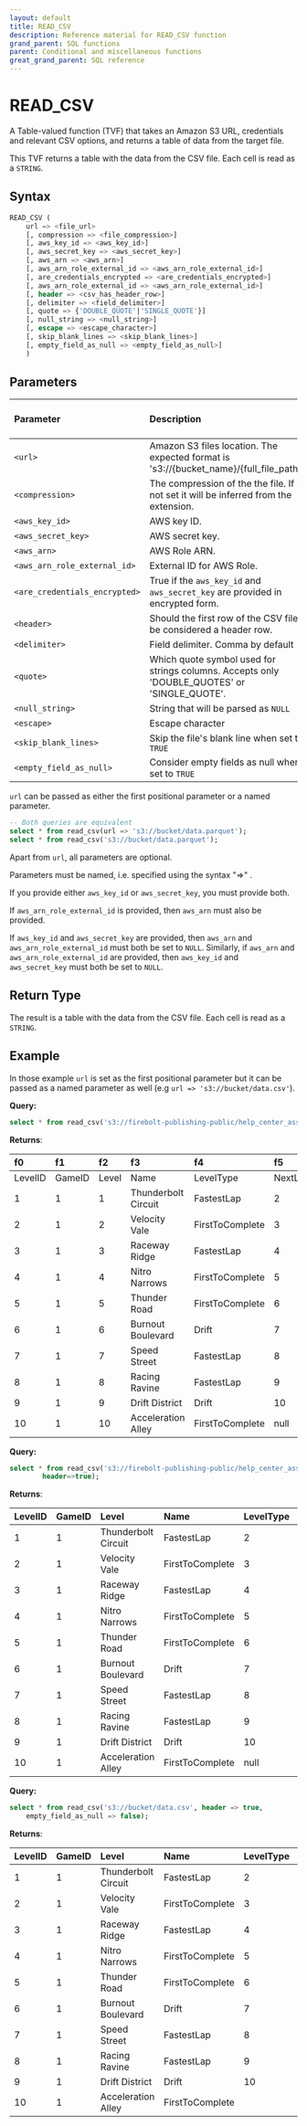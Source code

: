 ```yaml
---
layout: default
title: READ_CSV
description: Reference material for READ_CSV function
grand_parent: SQL functions
parent: Conditional and miscellaneous functions
great_grand_parent: SQL reference
---
```


# READ_CSV

A Table-valued function (TVF) that takes an Amazon S3 URL, credentials and relevant CSV options, and returns a table of data from the target file.

This TVF returns a table with the data from the CSV file. Each cell is read as a `STRING`.

## Syntax

```sql
READ_CSV ( 
    url => <file_url>
    [, compression => <file_compression>]
    [, aws_key_id => <aws_key_id>]
    [, aws_secret_key => <aws_secret_key>]
    [, aws_arn => <aws_arn>]
    [, aws_arn_role_external_id => <aws_arn_role_external_id>]
    [, are_credentials_encrypted => <are_credentials_encrypted>]
    [, aws_arn_role_external_id => <aws_arn_role_external_id>]
    [, header => <csv_has_header_row>]
    [, delimiter => <field_delimiter>]
    [, quote => {'DOUBLE_QUOTE'|'SINGLE_QUOTE'}]
    [, null_string => <null_string>]
    [, escape => <escape_character>]
    [, skip_blank_lines => <skip_blank_lines>]
    [, empty_field_as_null => <empty_field_as_null>]
    )
```

## Parameters

| Parameter                     | Description                                                                                      | Supported input types |
|:------------------------------|:-------------------------------------------------------------------------------------------------|:----------------------|
| `<url>`                       | Amazon S3 files location. The expected format is 's3://{bucket_name}/{full_file_path}'.          | `TEXT`                |
| `<compression>`               | The compression of the the file. If is not set it will be inferred from the extension.           | `TEXT`                |
| `<aws_key_id>`                | AWS key ID.                                                                                      | `TEXT`                |
| `<aws_secret_key>`            | AWS secret key.                                                                                  | `TEXT`                |
| `<aws_arn>`                   | AWS Role ARN.                                                                                    | `TEXT`                |
| `<aws_arn_role_external_id>`  | External ID for AWS Role.                                                                        | `TEXT`                |
| `<are_credentials_encrypted>` | True if the `aws_key_id` and `aws_secret_key` are provided in encrypted form.                    | `BOOL`                |
| `<header>`                    | Should the first row of the CSV file be considered a header row.                                 | `TEXT`                |
| `<delimiter>`                 | Field delimiter. Comma by default `,`                                                            | `TEXT`                |
| `<quote>`                     | Which quote symbol used for strings columns. Accepts only 'DOUBLE_QUOTES' or 'SINGLE_QUOTE'.     | `TEXT`                |
| `<null_string>`               | String that will be parsed as `NULL`                                                             | `TEXT`                |
| `<escape>`                    | Escape character                                                                                 | `TEXT`                |
| `<skip_blank_lines>`          | Skip the file's blank line when set to `TRUE`                                                    | `BOOL`                |
| `<empty_field_as_null>`       | Consider empty fields as null when set to `TRUE`                                                 | `BOOL`                |

`url` can be passed as either the first positional parameter or a named parameter.

```sql
-- Both queries are equivalent
select * from read_csv(url => 's3://bucket/data.parquet');
select * from read_csv('s3://bucket/data.parquet');
```

Apart from `url`, all parameters are optional. 

Parameters must be named, i.e. specified using the syntax "=>" .

If you provide either `aws_key_id` or `aws_secret_key`, you must provide both.

If `aws_arn_role_external_id` is provided, then `aws_arn` must also be provided.

If `aws_key_id` and `aws_secret_key` are provided, then `aws_arn` and `aws_arn_role_external_id` must both be set to `NULL`. Similarly, if `aws_arn` and `aws_arn_role_external_id` are provided, then `aws_key_id` and `aws_secret_key` must both be set to `NULL`.

## Return Type

The result is a table with the data from the CSV file. Each cell is read as a `STRING`.

## Example

In those example `url` is set as the first positional parameter but it can be passed as a named parameter as well (e.g `url => 's3://bucket/data.csv'`).

**Query:**
```sql
select * from read_csv('s3://firebolt-publishing-public/help_center_assets/firebolt_sample_dataset/levels.csv');
```
**Returns**:

| f0 | f1 | f2 | f3 | f4 | f5 | f6 | f7 | f8 | f9 |
|:----|:----|:----|:----|:----|:----|:----|:----|:----|:----|
| LevelID | GameID | Level | Name | LevelType | NextLevel | MinPointsToPass | MaxPoints | NumberOfLaps |
| 1 | 1 | 1 | Thunderbolt Circuit | FastestLap | 2 | 5 | 20 | 5 |
| 2 | 1 | 2 | Velocity Vale | FirstToComplete | 3 | 15 | 30 | 10 |
| 3 | 1 | 3 | Raceway Ridge | FastestLap | 4 | 25 | 40 | 20 |
| 4 | 1 | 4 | Nitro Narrows | FirstToComplete | 5 | 60 | 100 | 10 |
| 5 | 1 | 5 | Thunder Road | FirstToComplete | 6 | 80 | 150 | 15 |
| 6 | 1 | 6 | Burnout Boulevard | Drift | 7 | 50 | 80 | 8 |
| 7 | 1 | 7 | Speed Street | FastestLap | 8 | 40 | 70 | 7 |
| 8 | 1 | 8 | Racing Ravine | FastestLap | 9 | 60 | 100 | 20 |
| 9 | 1 | 9 | Drift District | Drift | 10 | 100 | 250 | 25 |
| 10 | 1 | 10 | Acceleration Alley | FirstToComplete | null | 200 | 500 | 50 |


**Query:**
```sql
select * from read_csv('s3://firebolt-publishing-public/help_center_assets/firebolt_sample_dataset/levels.csv', 
        header=>true);
```
**Returns**:

| LevelID | GameID | Level              | Name                | LevelType       | NextLevel | MinPointsToPass | MaxPoints | NumberOfLaps |
|:------- |:------ |:------------------ |:------------------- |:--------------- |:--------- |:--------------- |:--------- |:------------ |
| 1  | 1 | Thunderbolt Circuit | FastestLap       | 2 | 5  | 20 | 5  | 20 |
| 2  | 1 | Velocity Vale      | FirstToComplete  | 3 | 15 | 30 | 10 | 10 |
| 3  | 1 | Raceway Ridge      | FastestLap       | 4 | 25 | 40 | 20 | 20 |
| 4  | 1 | Nitro Narrows      | FirstToComplete  | 5 | 60 | 100| 10 | 10 |
| 5  | 1 | Thunder Road       | FirstToComplete  | 6 | 80 | 150| 15 | 15 |
| 6  | 1 | Burnout Boulevard  | Drift            | 7 | 50 | 80 | 8  | 8  |
| 7  | 1 | Speed Street       | FastestLap       | 8 | 40 | 70 | 7  | 7  |
| 8  | 1 | Racing Ravine      | FastestLap       | 9 | 60 | 100| 20 | 20 |
| 9  | 1 | Drift District     | Drift            | 10| 100| 250| 25 | 25 |
| 10 | 1 | Acceleration Alley | FirstToComplete  | null   | 200| 500| 50 | 50 |


**Query:**
```sql
select * from read_csv('s3://bucket/data.csv', header => true,
    empty_field_as_null => false);
```
**Returns**:

| LevelID | GameID | Level              | Name                | LevelType       | NextLevel | MinPointsToPass | MaxPoints | NumberOfLaps |
|:------- |:------ |:------------------ |:------------------- |:--------------- |:--------- |:--------------- |:--------- |:------------ |
| 1       | 1      | Thunderbolt Circuit| FastestLap          | 2               | 5         | 20              | 5         | 20           |
| 2       | 1      | Velocity Vale      | FirstToComplete     | 3               | 15        | 30              | 10        | 10           |
| 3       | 1      | Raceway Ridge      | FastestLap          | 4               | 25        | 40              | 20        | 20           |
| 4       | 1      | Nitro Narrows      | FirstToComplete     | 5               | 60        | 100             | 10        | 10           |
| 5       | 1      | Thunder Road       | FirstToComplete     | 6               | 80        | 150             | 15        | 15           |
| 6       | 1      | Burnout Boulevard  | Drift               | 7               | 50        | 80              | 8         | 8            |
| 7       | 1      | Speed Street       | FastestLap          | 8               | 40        | 70              | 7         | 7            |
| 8       | 1      | Racing Ravine      | FastestLap          | 9               | 60        | 100             | 20        | 20           |
| 9       | 1      | Drift District     | Drift               | 10              | 100       | 250             | 25        | 25           |
| 10      | 1      | Acceleration Alley | FirstToComplete     |             | 200       | 500             | 50        | 50           |
